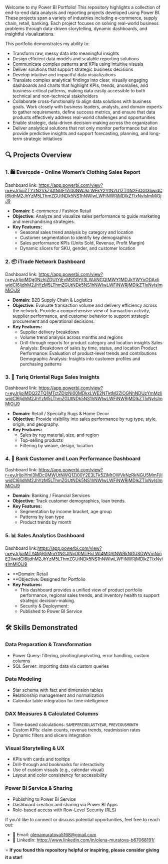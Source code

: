 Welcome to my Power BI Portfolio! This repository highlights a collection of end-to-end data analysis and reporting projects developed using Power BI. These projects span a variety of industries including e-commerce, supply chain, retail, banking. Each project focuses on solving real-world business problems through data-driven storytelling, dynamic dashboards, and insightful visualizations.

This portfolio demonstrates my ability to:
- Transform raw, messy data into meaningful insights
- Design efficient data models and scalable reporting solutions
- Communicate complex patterns and KPIs using intuitive visuals
- Deliver solutions that support strategic business decisions
- Develop intuitive and impactful data visualizations
- Translate complex analytical findings into clear, visually engaging dashboards and charts that highlight KPIs, trends, anomalies, and business-critical patterns, making data easily accessible to both technical and non-technical stakeholders
- Collaborate cross-functionally to align data solutions with business goals. Work closely with business leaders, analysts, and domain experts to gather requirements, define success metrics, and ensure that data products effectively address real-world challenges and opportunities
- Enable strategic, data-driven decision-making across the organization
- Deliver analytical solutions that not only monitor performance but also provide predictive insights and support forecasting, planning, and long-term strategic initiatives



## 🔍 Projects Overview

### 1. 🛍️ Evercode - Online Women’s Clothing Sales Report
Dashboard link: https://app.powerbi.com/view?r=eyJrIjoiZTYzN2VkZjQtNGE1Zi00NWJkLWFkY2YtN2U1ZTI1N2FjOGI3IiwidCI6IjdhM2JhYzM5LThmZGUtNDk5NS1hNWIwLWFiNWRjMDlkZTIxNyIsImMiOjJ9
- **Domain:** E-commerce / Fashion Retail
- **Objective:** Analyze and visualize sales performance to guide marketing and merchandising strategies.
- **Key Features:**
  - Seasonal sales trend analysis by category and location
  - Customer segmentation to identify key demographics
  - Sales performance KPIs (Units Sold, Revenue, Profit Margin)
  - Dynamic slicers for SKU, gender, and customer location


### 2. 📦 iTrade Network Dashboard
Dashboard link: https://app.powerbi.com/view?r=eyJrIjoiMDg0NzhlZDUtYjEyMS00YjI3LWJiNGQtMWY1MDJkYWYxODAxIiwidCI6IjdhM2JhYzM5LThmZGUtNDk5NS1hNWIwLWFiNWRjMDlkZTIxNyIsImMiOjJ9
- **Domain:** B2B Supply Chain & Logistics
- **Objective:** Evaluate transaction volume and delivery efficiency across the network. Provide a comprehensive view of transaction activity, supplier performance, and customer behavior to support strategic procurement and operational decisions.
- **Key Features:**
  - Supplier delivery breakdown
  - Volume trend analysis across months and regions
  - Drill-through reports for product category and location insights
Sales Analysis: Breakdown of sales by time, status, and location
Product Performance: Evaluation of product-level trends and contributions
Demographic Analysis: Insights into customer profiles and purchasing patterns

### 3. 🧺 Tariq Oriental Rugs Sales Insights
Dashboard link: https://app.powerbi.com/view?r=eyJrIjoiMDQ2ZTQ1MTctZDIzNi00MDkxLWE2NTktM2ZlOGNhNDUzYmMzIiwidCI6IjdhM2JhYzM5LThmZGUtNDk5NS1hNWIwLWFiNWRjMDlkZTIxNyIsImMiOjJ9
- **Domain:** Retail / Specialty Rugs & Home Decor
- **Objective:** Provide visibility into sales performance by rug type, style, origin, and geography.
- **Key Features:**
  - Sales by rug material, size, and region
  - Top-selling products 
  - Filtering by weave, design,  location


### 4. 🏦 Bank Customer and Loan Performance Dashboard
Dashboard link: https://app.powerbi.com/view?r=eyJrIjoiYmI3MDc0MWUtNWQ1Zi00Y2E3LTk5ZjMtOWVkNzRkNGU5MmFjIiwidCI6IjdhM2JhYzM5LThmZGUtNDk5NS1hNWIwLWFiNWRjMDlkZTIxNyIsImMiOjJ9
- **Domain:** Banking / Financial Services
- **Objective:** Track customer demographics, loan trends.
- **Key Features:**
  - Segmentation by income bracket, age group
  - Patterns by loan type
  - Product trends by month

### 5. 📊 Sales Analytics Dashboard
Dashboard link:https://app.powerbi.com/view?r=eyJrIjoiMTY4MjRhMmYtNGJlNy00MTE5LWI4MDAtNWRkNGU3OWVmNmE2IiwidCI6IjdhM2JhYzM5LThmZGUtNDk5NS1hNWIwLWFiNWRjMDlkZTIxNyIsImMiOjJ9
- **Domain: Retail 
- **Objective: Designed for Portfolio
- **Key Features:** 
  - This dashboard provides a unified view of product portfolio performance, regional sales trends, and inventory health to support strategic decision-making.
  - Security & Deployment:
  - Published to Power BI Service

## 🛠️ Skills Demonstrated

### Data Preparation & Transformation
- Power Query: filtering, pivoting/unpivoting, error handling, custom columns
- SQL Server: importing data via custom queries

### Data Modeling
- Star schema with fact and dimension tables
- Relationship management and normalization
- Calendar table integration for time intelligence

### DAX Measures & Calculated Columns
- Time-based calculations: `SAMEPERIODLASTYEAR`, `PREVIOUSMONTH`
- Custom KPIs: claim counts, revenue trends, readmission rates
- Dynamic filters and slicers integration

### Visual Storytelling & UX
- KPIs with cards and tooltips
- Drill-through and bookmarks for interactivity
- Use of custom visuals (e.g., calendar visual)
- Layout and color consistency for accessibility
  
### Power BI Service & Sharing
- Publishing to Power BI Service
- Dashboard creation and sharing via Power BI Apps
- Role-based access with Row-Level Security (RLS)

If you’d like to connect or discuss potential opportunities, feel free to reach out:

- 📧 Email: olenamuratova5168@gmail.com
- 💼 LinkedIn: https://www.linkedin.com/in/olena-muratova-b67068191/
  
⭐ **If you found this repository helpful or inspiring, please consider giving it a star!**
